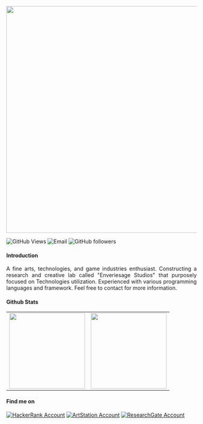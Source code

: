 <p align="center">
<img src="https://user-images.githubusercontent.com/36785493/126627723-8bb46e7f-7d89-4cef-b65e-936344c94d5b.gif" width="600" />
</p>

![GitHub Views](https://komarev.com/ghpvc/?username=WolfDroid&color=6A5ACD)
![Email](https://img.shields.io/static/v1?label=Email&message=wolfdroid99@gmail.com&color=6A5ACD&logo=gmail)
![GitHub followers](https://img.shields.io/github/followers/WolfDroid?label=Followers&style=flat&logo=github&color=6A5ACD)

#### Introduction
<p align="justify">
A fine arts, technologies, and game industries enthusiast. Constructing a research and creative lab called "Enveriesage Studios" that purposely focused on Technologies utilization. Experienced with various programming languages and framework. Feel free to contact for more information.
</p>

#### Github Stats
<table border= "0">
  <tr align="center">
    <td>
      <a href="https://github.com/WolfDroid">
        <img src = "https://github-readme-stats.vercel.app/api/top-langs/?username=wolfdroid&layout=compact&theme=dark&border_color=FFFFFF" height="200px"/>
      </a>
    </td>
    <td>
      <a href="https://github.com/WolfDroid">
        <img src = "https://github-readme-stats.vercel.app/api?username=wolfdroid&show_icons=true&theme=dark&border_color=FFFFFF&icon_color=CC00FF" height="200px"/>
      </a>
    </td>
  </tr>
</table>

#### Find me on
[![HackerRank Account](https://img.shields.io/static/v1?label=HackerRank&message=wolfdroid99&color=00ab6b&style=for-the-badge&logo=hackerrank&logoColor=white)](https://www.hackerrank.com/WolfDroid99)
[![ArtStation Account](https://img.shields.io/static/v1?label=ArtStation&message=wolfdroid&color=00ecff&style=for-the-badge&logo=artstation&logoColor=white)](https://www.artstation.com/wolfdroid)
[![ResearchGate Account](https://img.shields.io/static/v1?label=ResearchGate&message=Im-Rafid&color=76EEC6&style=for-the-badge&logo=researchgate&logoColor=white)](https://www.researchgate.net/profile/Im-Rafid)
